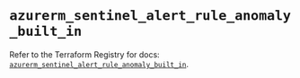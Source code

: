 # `azurerm_sentinel_alert_rule_anomaly_built_in`

Refer to the Terraform Registry for docs: [`azurerm_sentinel_alert_rule_anomaly_built_in`](https://registry.terraform.io/providers/hashicorp/azurerm/4.4.0/docs/resources/sentinel_alert_rule_anomaly_built_in).
